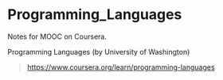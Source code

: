 # Programming_Languages

Notes for MOOC on Coursera.

Programming Languages (by University of Washington)
> https://www.coursera.org/learn/programming-languages

